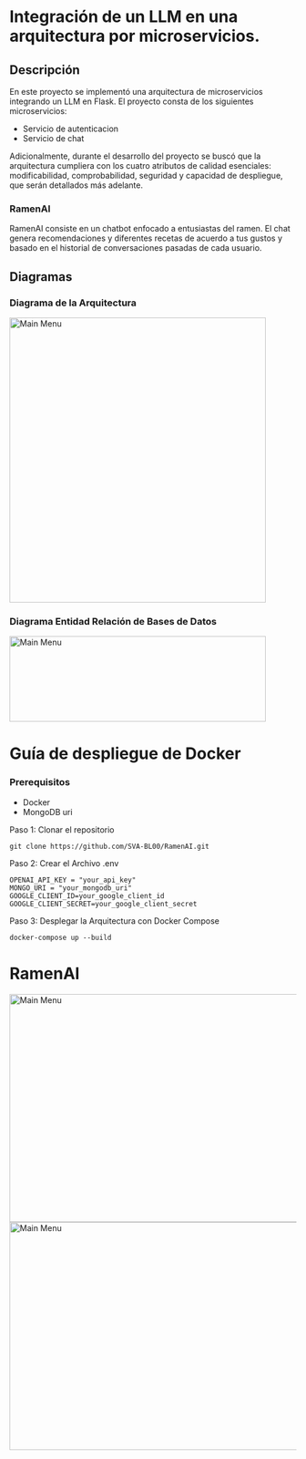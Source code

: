 # Integración de un LLM en una arquitectura por microservicios.

## Descripción

En este proyecto se implementó una arquitectura de microservicios integrando un LLM en Flask. El proyecto consta de los siguientes microservicios:

- Servicio de autenticacion
- Servicio de chat

Adicionalmente, durante el desarrollo del proyecto se buscó que la arquitectura cumpliera con los cuatro atributos de calidad esenciales: modificabilidad, comprobabilidad, seguridad y capacidad de despliegue, que serán detallados más adelante.

### RamenAI

RamenAI consiste en un chatbot enfocado a entusiastas del ramen. El chat genera recomendaciones y diferentes recetas de acuerdo a tus gustos y basado en el historial de conversaciones pasadas de cada usuario.

## Diagramas 

### Diagrama de la Arquitectura

<img src="./previewImages/arquitectura.png" alt="Main Menu" width=450 height=500>

### Diagrama Entidad Relación de Bases de Datos

<img src="./previewImages/diagramaED.png" alt="Main Menu" width=450 height=150>


# Guía de despliegue de Docker

### Prerequisitos

- Docker
- MongoDB uri

Paso 1: Clonar el repositorio
```
git clone https://github.com/SVA-BL00/RamenAI.git
```
Paso 2: Crear el Archivo .env
```
OPENAI_API_KEY = "your_api_key"
MONGO_URI = "your_mongodb_uri"
GOOGLE_CLIENT_ID=your_google_client_id
GOOGLE_CLIENT_SECRET=your_google_client_secret
```
Paso 3: Desplegar la Arquitectura con Docker Compose
```
docker-compose up --build
```

# RamenAI

<img src="./previewImages/login.png" alt="Main Menu" width=750 height=400>
<img src="./previewImages/chat.png" alt="Main Menu" width=750 height=400>
